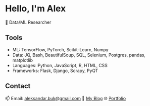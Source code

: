 # Hello, I'm Alex

👋 Data/ML Researcher

## Tools
- ML: TensorFlow, PyTorch, Scikit-Learn, Numpy
- Data: JQ, Bash, BeautifulSoup, SQL, Selenium, Postgres, pandas, matplotlib
- Languages: Python, JavaScript, R, HTML, CSS
- Frameworks: Flask, Django, Scrapy, PyQT

## Contact
📫 Email: aleksandar.buk@gmail.com
📝 [My Blog](http://16.171.160.221:8000)
🌐 [Portfolio](https://aleksandarbuk.github.io/Alex.github.io/)
